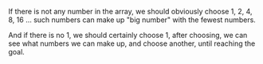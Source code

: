 If there is not any number in the array, we should obviously choose 1, 2, 4, 8, 16 ... such numbers can make up "big number" with the fewest numbers. 

And if there is no 1, we should certainly choose 1, after choosing, we can see what numbers we can make up, and choose another, until reaching the goal.
